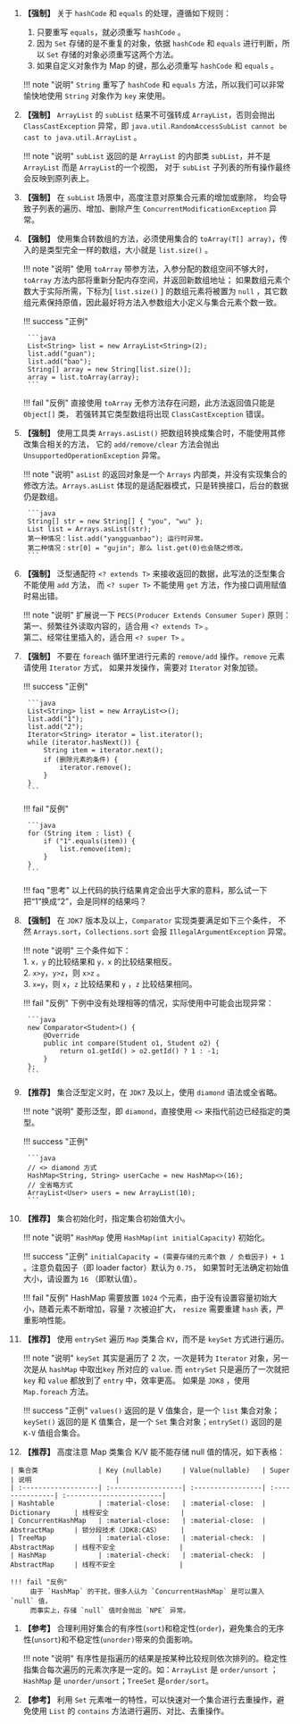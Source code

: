 1. **【强制】**  关于 `hashCode` 和 `equals` 的处理，遵循如下规则：

    1. 只要重写 `equals`，就必须重写 `hashCode` 。
    1. 因为 `Set` 存储的是不重复的对象，依据 `hashCode` 和 `equals` 进行判断，所以 `Set` 存储的对象必须重写这两个方法。
    1. 如果自定义对象作为 Map 的键，那么必须重写 `hashCode` 和 `equals` 。

    !!! note "说明"
        `String` 重写了 `hashCode` 和 `equals` 方法，所以我们可以非常愉快地使用 `String` 对象作为 `key` 来使用。

1. **【强制】**  `ArrayList` 的 `subList` 结果不可强转成 `ArrayList`，否则会抛出 `ClassCastException` 
异常，即 `java.util.RandomAccessSubList cannot be cast to java.util.ArrayList` 。

    !!! note "说明"
            `subList` 返回的是 `ArrayList` 的内部类 `subList`，并不是 `ArrayList` 而是 `ArrayList`的一个视图，
            对于 `subList` 子列表的所有操作最终会反映到原列表上。

1. **【强制】**  在 `subList` 场景中，高度注意对原集合元素的增加或删除，
均会导致子列表的遍历、增加、删除产生 `ConcurrentModificationException` 异常。

1. **【强制】**  使用集合转数组的方法，必须使用集合的 `toArray(T[] array)`，传入的是类型完全一样的数组，大小就是 `list.size()` 。

    !!! note "说明"
        使用 `toArray` 带参方法，入参分配的数组空间不够大时， `toArray` 方法内部将重新分配内存空间，并返回新数组地址；
        如果数组元素个数大于实际所需，下标为[ `list.size()` ] 的数组元素将被置为 `null` ，其它数组元素保持原值，因此最好将方法入参数组大小定义与集合元素个数一致。

    !!! success "正例"

        ```java
        List<String> list = new ArrayList<String>(2);
        list.add("guan");
        list.add("bao");
        String[] array = new String[list.size()];
        array = list.toArray(array);
        ```

    !!! fail "反例"
        直接使用 `toArray` 无参方法存在问题，此方法返回值只能是 `Object[]` 类，
        若强转其它类型数组将出现 `ClassCastException` 错误。

1. **【强制】**  使用工具类 `Arrays.asList()` 把数组转换成集合时，不能使用其修改集合相关的方法，
它的 `add/remove/clear` 方法会抛出 `UnsupportedOperationException` 异常。

    !!! note "说明"
        `asList` 的返回对象是一个 `Arrays` 内部类，并没有实现集合的修改方法。`Arrays.asList` 体现的是适配器模式，只是转换接口，后台的数据仍是数组。

        ```java
        String[] str = new String[] { "you", "wu" };
        List list = Arrays.asList(str);
        第一种情况：list.add("yangguanbao"); 运行时异常。
        第二种情况：str[0] = "gujin"; 那么 list.get(0)也会随之修改。
        ```

1. **【强制】**  泛型通配符 `<? extends T>` 来接收返回的数据，此写法的泛型集合不能使用 `add` 方法，
而 `<? super T>` 不能使用 `get` 方法，作为接口调用赋值时易出错。

    !!! note "说明"
        扩展说一下 `PECS(Producer Extends Consumer Super)` 原则：
        第一、频繁往外读取内容的，适合用 `<? extends T>` 。  
        第二、经常往里插入的，适合用 `<? super T>` 。  

1. **【强制】**  不要在 `foreach` 循环里进行元素的 `remove/add` 操作。`remove` 元素请使用 `Iterator` 方式，
如果并发操作，需要对 `Iterator` 对象加锁。

    !!! success "正例"

        ```java
        List<String> list = new ArrayList<>();
        list.add("1");
        list.add("2");
        Iterator<String> iterator = list.iterator();
        while (iterator.hasNext()) {
            String item = iterator.next();
            if (删除元素的条件) {
                iterator.remove();
            }
        }
        ```

    !!! fail "反例"

        ```java
        for (String item : list) {
            if ("1".equals(item)) {
                list.remove(item);
            }
        }
        ```

    !!! faq "思考"
        以上代码的执行结果肯定会出乎大家的意料，那么试一下把“1”换成“2”，会是同样的结果吗？

1. **【强制】**   在 `JDK7` 版本及以上，`Comparator` 实现类要满足如下三个条件，
不然 `Arrays.sort`，`Collections.sort` 会报 `IllegalArgumentException` 异常。

    !!! note "说明"
        三个条件如下：  
             1. `x，y` 的比较结果和 `y，x` 的比较结果相反。  
             2. `x>y`，`y>z`，则 `x>z` 。  
             3. `x=y`，则 `x`，`z` 比较结果和 `y` ，`z` 比较结果相同。  

    !!! fail "反例"
        下例中没有处理相等的情况，实际使用中可能会出现异常：

        ```java
        new Comparator<Student>() {
            @Override
            public int compare(Student o1, Student o2) {
                return o1.getId() > o2.getId() ? 1 : -1;
            }
        };        
        ```

1. **【推荐】** 集合泛型定义时，在 `JDK7` 及以上，使用 `diamond` 语法或全省略。

    !!! note "说明"
        菱形泛型，即 `diamond`，直接使用 `<>` 来指代前边已经指定的类型。

    !!! success "正例"

        ```java
        // <> diamond 方式
        HashMap<String, String> userCache = new HashMap<>(16);
        // 全省略方式
        ArrayList<User> users = new ArrayList(10);
        ```

1. **【推荐】** 集合初始化时，指定集合初始值大小。

    !!! note "说明"
        `HashMap` 使用 `HashMap(int initialCapacity)` 初始化。

    !!! success "正例"
        `initialCapacity = (需要存储的元素个数 / 负载因子) + 1` 。注意负载因子（即 loader factor）默认为 `0.75`，
        如果暂时无法确定初始值大小，请设置为 `16` （即默认值）。

    !!! fail "反例"
        HashMap 需要放置 `1024` 个元素，由于没有设置容量初始大小，随着元素不断增加，容量 `7` 次被迫扩大，
        `resize` 需要重建 `hash` 表，严重影响性能。

1. **【推荐】** 使用 `entrySet` 遍历 `Map` 类集合 `KV`，而不是 `keySet` 方式进行遍历。

    !!! note "说明"
        `keySet` 其实是遍历了 2 次，一次是转为 `Iterator` 对象，另一次是从 `hashMap` 中取出`key` 所对应的 `value`.
        而 `entrySet` 只是遍历了一次就把 `key` 和 `value` 都放到了 `entry` 中，效率更高。
        如果是 `JDK8` ，使用 `Map.foreach` 方法。

    !!! success "正例"
        `values()` 返回的是 V 值集合，是一个 `list` 集合对象；
        `keySet()` 返回的是 K 值集合，是一个 `Set` 集合对象；`entrySet()` 返回的是 `K-V` 值组合集合。

1. **【推荐】** 高度注意 Map 类集合 K/V 能不能存储 null 值的情况，如下表格：
<!-- markdownlint-disable MD013 -->
    | 集合类               | Key (nullable)     | Value(nullable)   | Super           | 说明                     |
    | :-------------------| :------------------| :-----------------| :---------------| :------------------------|
    | Hashtable           | :material-close:   | :material-close:  | Dictionary      | 线程安全                  |
    | ConcurrentHashMap   | :material-close:   | :material-close:  | AbstractMap     | 锁分段技术（JDK8:CAS）     |
    | TreeMap             | :material-close:   | :material-check:  | AbstractMap     | 线程不安全                |
    | HashMap             | :material-check:   | :material-check:  | AbstractMap     | 线程不安全                |
<!-- markdownlint-disable MD013 -->
    !!! fail "反例"
         由于 `HashMap` 的干扰，很多人认为 `ConcurrentHashMap` 是可以置入 `null` 值，
         而事实上，存储 `null` 值时会抛出 `NPE` 异常。

1. **【参考】** 合理利用好集合的有序性(`sort`)和稳定性(`order`)，避免集合的无序性(`unsort`)和不稳定性(`unorder)`带来的负面影响。

    !!! note "说明"
        有序性是指遍历的结果是按某种比较规则依次排列的。稳定性指集合每次遍历的元素次序是一定的。如：`ArrayList` 是 `order/unsort` ；
        `HashMap` 是 `unorder/unsort`；`TreeSet` 是`order/sort`。

1. **【参考】** 利用 `Set` 元素唯一的特性，可以快速对一个集合进行去重操作，避免使用 `List` 的 `contains` 方法进行遍历、对比、去重操作。
